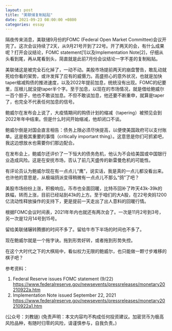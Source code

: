 ```yaml
---
layout: post
title: "美联储复制粘贴"
date: 2021-09-23 08:00:00 +0800
categories: essay
---
```


隔夜传来消息，美联储9月份的FOMC (Federal Open Market Committee)会议开完了。这次会议持续了2天，从9月21号开到了22号。开了两天的会，有什么成果呢？打开会议结论，FOMC statement[1]以及Implementation Note[2]，仔细从头看到尾，再从尾看到头，简直就是此前7月份会议结论一字不差的复制粘贴。

美联储这是被完全石化掉了，一动不动。美股市场提前两天的崩盘警告，敢乱动就死给你看的架势，或许发挥了应有的威慑力。高盛担心的意外状况，也就是加快taper缩减购债的推进速度，以及2022年提前加息，统统没有出现。FOMC的纪要里，压根儿就没提taper半个字。至于加息，以现在的市场情况，就是借给鲍威尔一百个胆子，他也不敢谈加息。不但不敢谈加息，他还要不断重申，就算是taper了，也完全不代表任何加息的信号。

鲍威尔在发布会上说了，大疫情期间的购债计划的缩减（tapering）被预见会到2022年年中结束。但是什么时间开始缩减，他却闭口不谈。

鲍威尔倒是对国会直言相告：债务上限必须尽快提高，以便使美国政府可以支付账单。这是极其重要的事情（critically important thing）。这意思是你们可抓紧吧，我这边想放水也需要你们那边配合。

在发布会上，鲍威尔还评价了一下恒大的债务危机，他认为不会给美国或中国银行业造成风险。这是在安抚市场，否认了前几天盛传的新雷曼危机的可能性。

有评论员认为鲍威尔现在有一点点儿“鹰”，说实话，我是真的一点儿都没看出来。也许他的意思是，从极端鸽派变得稍微有一点点儿不那么“鸽”了吧？

美股市场纷纷上涨，积极响应。币市也全面回暖，比特币回补了昨天43k-39k的跌幅，转而上涨，目前已经站到43k的上方。至于咱们的大A股，在22号央妈1200亿流动性释放操作的支持下，更是提前一天走出了出人意料的回暖行情。

根据FOMC会议时间表，2021年年内也就还有两次会了。一次是11月2号到3号，另一次是12月14号到15号。

留给美联储辗转腾挪的时间不多了。留给牛市下半场的时间也不多了。

现在鲍威尔就是一个拖字诀。拖到形势好转，或者拖到形势失控。

在这个大时代之下的大棋局中，看似权力无限的鲍威尔，也只能做一颗寸步难移的棋子吧？

参考资料：
1. Federal Reserve issues FOMC statement (9/22) https://www.federalreserve.gov/newsevents/pressreleases/monetary20210922a.htm
2. Implementation Note issued September 22, 2021 https://www.federalreserve.gov/newsevents/pressreleases/monetary20210922a1.htm

(公众号：刘教链)
(免责声明：本文内容均不构成任何投资建议。加密货币为极高风险品种，有随时归零的风险，请谨慎参与，自我负责。)